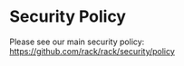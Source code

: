 # Security Policy

Please see our main security policy: https://github.com/rack/rack/security/policy